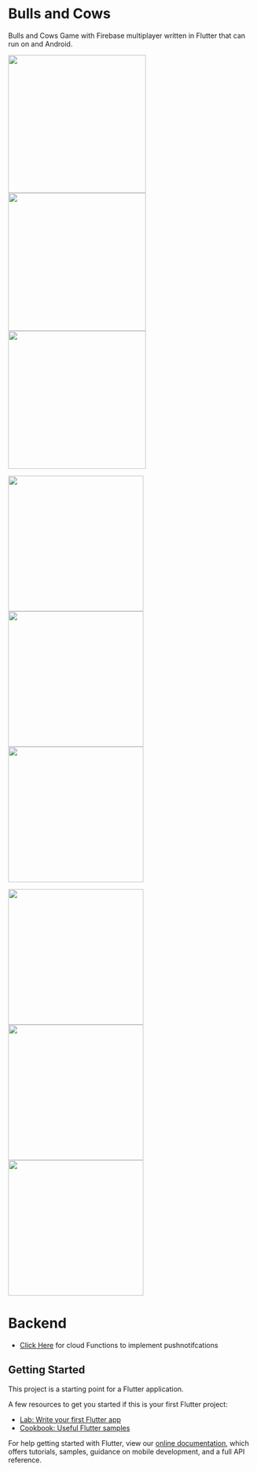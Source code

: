 # Bulls and Cows

Bulls and Cows Game with Firebase multiplayer written in Flutter that can run on and Android.


<img src='Images/login.jpg' width='280'>  <img src='Images/home.jpg' width='280'>  <img src='Images/howToPlay.jpg' width='280'>

<img src='Images/singlePlayer.jpg' width='275'>  <img src='Images/vsPlayer.jpg' width='275'>  <img src='Images/vsAndroid.jpg' width='275'>

<img src='Images/playerList.jpg' width='275'>  <img src='Images/invite.jpg' width='275'>  <img src='Images/profile.jpg' width='275'>

# Backend
- [Click Here](https://github.com/aditya383/CowsAndBulls-Backend) for cloud Functions to implement pushnotifcations

## Getting Started

This project is a starting point for a Flutter application.

A few resources to get you started if this is your first Flutter project:

- [Lab: Write your first Flutter app](https://flutter.dev/docs/get-started/codelab)
- [Cookbook: Useful Flutter samples](https://flutter.dev/docs/cookbook)

For help getting started with Flutter, view our
[online documentation](https://flutter.dev/docs), which offers tutorials,
samples, guidance on mobile development, and a full API reference.
